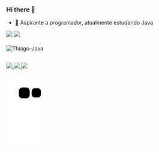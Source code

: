 ### Hi there 👋

- 🔭 Aspirante a programador, atualmente estudando Java
<div>
<img width="42%" src= "https://github-readme-stats.vercel.app/api?username=Hattsuyia&show_icons=true&theme=cobalt&include_all_commits=true&count_private_commits=true"/>
<img width="38%" src= "https://github-readme-stats.vercel.app/api/top-langs/?username=hattsuyia&layout=compact&theme=cobalt"/>
</div>

<div style = "display: inline_block"><br>
  <img align="center" alt ="Thiago-Java" height="40" width="40" src="https://cdn.jsdelivr.net/gh/devicons/devicon/icons/java/java-original.svg" />
</div>

##

<div>

<a href = "mailto: thiagoam@live.com"><img src="https://img.shields.io/badge/Gmail-D14836?style=for-the-badge&logo=gmail&logoColor=white" target = "_blank"/>
<a href ="[https://www.linkedin.com/in/thiago-melo-a1189726/](https://www.linkedin.com/in/thiagoalvesmelo/)" target="_blank"><img src = "https://img.shields.io/badge/LinkedIn-0077B5?style=for-the-badge&logo=linkedin&logoColor=white" target = "_blank">
<a href ="https://www.instagram.com/consultorfinanceiro.tmelo/" target = "_blank"> <img src="https://img.shields.io/badge/Instagram-E4405F?style=for-the-badge&logo=instagram&logoColor=white" target = "_blank"></a>

</div>

![snake gif](https://github.com/Hattsuyia/Hattsuyia/blob/output/github-contribution-grid-snake.svg)
